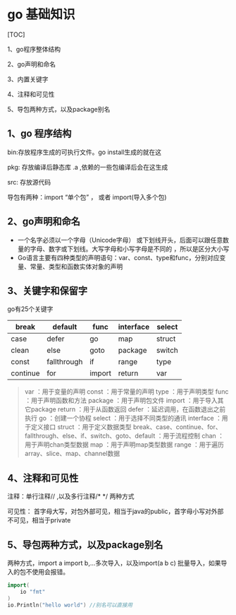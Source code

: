 # go 基础知识

[TOC]

1、go程序整体结构

2、go声明和命名

3、内置关键字

4、注释和可见性

5、导包两种方式，以及package别名

## 1、go 程序结构

bin:存放程序生成的可执行文件。go install生成的就在这

pkg: 存放编译后静态库 .a ,依赖的一些包编译后会在这生成

src: 存放源代码

导包有两种：import   “单个包”  ， 或者 import(导入多个包)

## 2、go声明和命名

- 一个名字必须以一个字母（Unicode字母） 或下划线开头，后面可以跟任意数量的字母、数字或下划线。大写字母和小写字母是不同的 ，所以是区分大小写
- Go语言主要有四种类型的声明语句：var、const、type和func，分别对应变量、常量、类型和函数实体对象的声明 

## 3、关键字和保留字

go有25个关键字

| break    | default     | func   | interface | select |
| -------- | ----------- | ------ | --------- | ------ |
| case     | defer       | go     | map       | struct |
| clean    | else        | goto   | package   | switch |
| const    | fallthrough | if     | range     | type   |
| continue | for         | import | return    | var    |

> var ：用于变量的声明
> const ：用于常量的声明
> type ：用于声明类型
> func ：用于声明函数和方法
> package ：用于声明包文件
> import ：用于导入其它package
> return ：用于从函数返回
> defer ：延迟调用，在函数退出之前执行
> go ：创建一个协程
> select ：用于选择不同类型的通讯
> interface ：用于定义接口
> struct ：用于定义数据类型
> break、case、continue、for、fallthrough、else、if、switch、goto、default ：用于流程控制
> chan ：用于声明chan类型数据
> map ：用于声明map类型数据
> range ：用于遍历array、slice、map、channel数据

## 4、注释和可见性

注释：单行注释//    ,以及多行注释/* */ 两种方式

可见性： 首字母大写，对包外部可见，相当于java的public，首字母小写对外部不可见，相当于private

## 5、导包两种方式，以及package别名

两种方式，import a  import b,...多次导入，以及import(a b c) 批量导入，如果导入的包不使用会报错。

```go
import(
	io "fmt"
)
io.Println("hello world") //别名可以直接用
```



























































